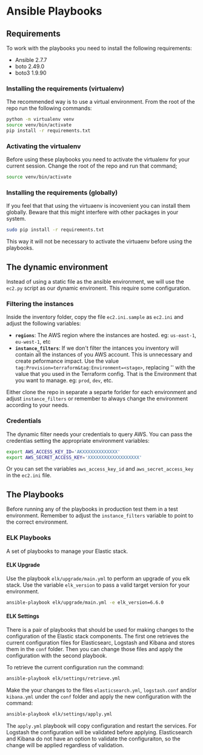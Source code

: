 # Ansible Playbooks

## Requirements

To work with the playbooks you need to install the following requirements:
- Ansible 2.7.7
- boto 2.49.0
- boto3 1.9.90

### Installing the requirements (virtualenv)

The recommended way is to use a virtual environment. From the root of the repo run the following commands:

```bash
python -m virtualenv venv
source venv/bin/activate
pip install -r requirements.txt
```

### Activating the virtualenv

Before using these playbooks you need to activate the virtualenv for your current session. Change the root of the repo and run that command;

```bash
source venv/bin/activate
```

### Installing the requirements (globally)

If you feel that that using the virtuaenv is incovenient you can install them globally. Beware that this might interfere with other packages in your system.

```bash
sudo pip install -r requirements.txt
```

This way it will not be necessary to activate the virtuaenv before using the playbooks.

## The dynamic environment

Instead of using a static file as the ansible environment, we will use the `ec2.py` script as our dynamic environent. This require some configuration.

### Filtering the instances

Inside the inventory folder, copy the file `ec2.ini.sample` as `ec2.ini` and adjust the following variables:

- **`regions`**: The AWS region where the instances are hosted. eg: `us-east-1`, `eu-west-1`, etc
- **`instance_filters`**: If we don't filter the intances you inventory will contain all the instances of you AWS account. This is unnecessary and create peformance impact. Use the value `tag:Provision=terraform&tag:Environment=<stage>`, replacing '<stage>' with the value that you used in the Terraform config. That is the Environment that you want to manage. eg: `prod`, `dev`, etc.

Either clone the repo in separate a separte forlder for each environment and adjust `instance_filters` or remember to always change the environment according to your needs.

### Credentials

The dynamic filter needs your credentials to query AWS. You can pass the credentias setting the appropriate environment variables:

```bash
export AWS_ACCESS_KEY_ID='AKXXXXXXXXXXXXX'
export AWS_SECRET_ACCESS_KEY='XXXXXXXXXXXXXXXXXXX'
```

Or you can set the variables `aws_access_key_id` and `aws_secret_access_key` in the `ec2.ini` file.

## The Playbooks

Before running any of the playbooks in production test them in a test environment. Remember to adjust the `instance_filters` variable to point to the correct environment.

### ELK Playbooks

A set of playbooks to manage your Elastic stack.

#### ELK Upgrade

Use the playbook `elk/upgrade/main.yml` to perform an upgrade of you elk stack. Use the variable `elk_version` to pass a valid target version for your environment.

```bash
ansible-playbook elk/upgrade/main.yml -e elk_version=6.6.0
```

#### ELK Settings

There is a pair of playbooks that should be used for making changes to the configuration of the Elastic stack components. The first one retrieves the current configuration files for Elasticsearc, Logstash and Kibana and stores them in the `conf` folder. Then you can change those files and apply the configuration with the second playbook.

To retrieve the current configuration run the command:

```bash
ansible-playbook elk/settings/retrieve.yml
```

Make the your changes to the files `elasticsearch.yml`, `logstash.conf` and/or `kibana.yml` under the `conf` folder and apply the new configuration with the command:

```bash
ansible-playbook elk/settings/apply.yml
```

The `apply.yml` playbook will copy configuration and restart the services. For Logstash the configuration will be validated before applying. Elasticsearch and Kibana do not have an option to validate the configuraiton, so the change will be applied regardless of validation.
